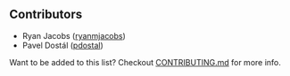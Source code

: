 ## Contributors

* Ryan Jacobs ([ryanmjacobs](//github.com/ryanmjacobs))
* Pavel Dostál ([pdostal](//github.com/pdostal))

Want to be added to this list? Checkout
[CONTRIBUTING.md](//github.com/ryanmjacobs/github-copywriter/blob/master/CONTRIBUTING.md)
for more info.
